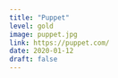 ```yaml
---
title: "Puppet"
level: gold
image: puppet.jpg
link: https://puppet.com/
date: 2020-01-12
draft: false
---
```



